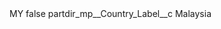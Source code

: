 <?xml version="1.0" encoding="UTF-8"?>
<CustomMetadata xmlns="http://soap.sforce.com/2006/04/metadata" xmlns:xsi="http://www.w3.org/2001/XMLSchema-instance" xmlns:xsd="http://www.w3.org/2001/XMLSchema">
    <label>MY</label>
    <protected>false</protected>
    <values>
        <field>partdir_mp__Country_Label__c</field>
        <value xsi:type="xsd:string">Malaysia</value>
    </values>
</CustomMetadata>
